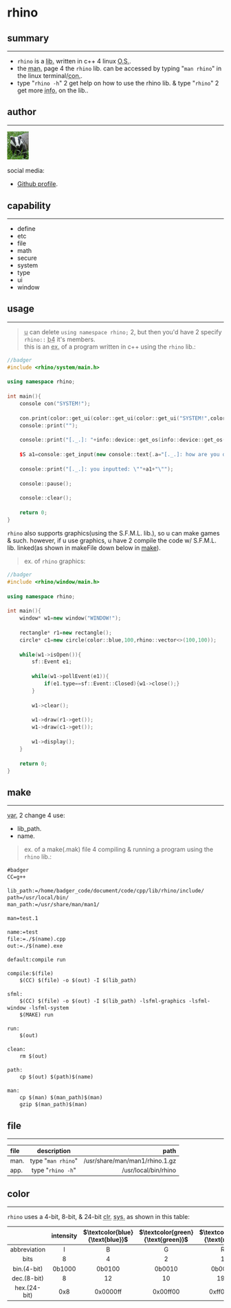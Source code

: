 <!--badger-->
# rhino

## summary
---
* `rhino` is a <abbr title="library">lib.</abbr> written in c++ 4 linux <abbr title="operating system">O.S.</abbr>.
* the <abbr title="manual">man.</abbr> page 4 the `rhino` lib. can be accessed by typing "`man rhino`" in the linux terminal/<abbr title="console">con.</abbr>.
* type "`rhino -h`" 2 get help on how to use the rhino lib. & type "`rhino`" 2 get more <abbr title="information">info.</abbr> on the lib..

## author
---
<img src="./recource/badger.jpg" title="profile pic." width="50"/>

social media:
* [Github profile](https://github.com/321BadgerCode/).

## capability
---
* define
* etc
* file
* math
* secure
* system
* type
* ui
* window

## usage
---
><abbr title="you">u</abbr> can delete `using namespace rhino;` 2, but then you'd have 2 specify `rhino::` <abbr title="before">b4</abbr> it's members.  
this is an <abbr title="example">ex.</abbr> of a program written in c++ using the `rhino` lib.:
```cpp
//badger
#include <rhino/system/main.h>

using namespace rhino;

int main(){
	console con("SYSTEM!");

	con.print(color::get_ui(color::get_ui(color::get_ui("SYSTEM!",color::type::fg,color::blue),color::type::under_line),color::type::over_line));
	console::print("");

	console::print("[._.]: "+info::device::get_os(info::device::get_os())+" con. type: "+console::get_type());

	$S a1=console::get_input(new console::text{.a="[._.]: how are you doing today? ",.fg=color::red});

	console::print("[._.]: you inputted: \""+a1+"\"");

	console::pause();

	console::clear();

	return 0;
}
```
`rhino` also supports graphics(using the S.F.M.L. lib.), so u can make games & such.
however, if u use graphics, u have 2 compile the code w/ S.F.M.L. lib. linked(as shown in makeFile down below in <a href="## make">make</a>).
>ex. of `rhino` graphics:
```cpp
//badger
#include <rhino/window/main.h>

using namespace rhino;

int main(){
	window* w1=new window("WINDOW!");

	rectangle* r1=new rectangle();
	circle* c1=new circle(color::blue,100,rhino::vector<>(100,100));

	while(w1->isOpen()){
		sf::Event e1;

		while(w1->pollEvent(e1)){
			if(e1.type==sf::Event::Closed){w1->close();}
		}

		w1->clear();

		w1->draw(r1->get());
		w1->draw(c1->get());

		w1->display();
	}

	return 0;
}
```

## make
---
<abbr title="variable">var.</abbr> 2 change 4 use:

* lib_path.
* name.

>ex. of a make(.mak) file 4 compiling & running a program using the `rhino` lib.:
```mak
#badger
CC=g++

lib_path:=/home/badger_code/document/code/cpp/lib/rhino/include/
path=/usr/local/bin/
man_path:=/usr/share/man/man1/

man=test.1

name:=test
file:=./$(name).cpp
out:=./$(name).exe

default:compile run

compile:$(file)
	$(CC) $(file) -o $(out) -I $(lib_path)

sfml:
	$(CC) $(file) -o $(out) -I $(lib_path) -lsfml-graphics -lsfml-window -lsfml-system
	$(MAKE) run

run:
	$(out)

clean:
	rm $(out)

path:
	cp $(out) $(path)$(name)

man:
	cp $(man) $(man_path)$(man)
	gzip $(man_path)$(man)
```

## file
---
file	|	description			|	path
:---	|	:---:				|	---:
man.	|	type "`man rhino`"		|	/usr/share/man/man1/rhino.1.gz
app.	|	type "`rhino -h`"		|	/usr/local/bin/rhino

## color
---
`rhino` uses a 4-bit, 8-bit, & 24-bit <abbr title="color">clr.</abbr> <abbr title="system">sys.</abbr> as shown in this table:

|				|	intensity		|	$\textcolor{blue}{\text{blue}}$		|	$\textcolor{green}{\text{green}}$		|	$\textcolor{red}{\text{red}}$		|
|	:---:			|	:---:			|	:---:		|	:---:		|	:---:		|
|	abbreviation		|	I			|	B		|	G		|	R		|
|	bits			|	8			|	4		|	2		|	1		|
|	bin.(4-bit)		|	0b1000			|	0b0100		|	0b0010		|	0b0001		|
|	dec.(8-bit)		|	8			|	12		|	10		|	196		|
|	hex.(24-bit)		|	0x8			|	0x0000ff	|	0x00ff00	|	0xff0000	|
